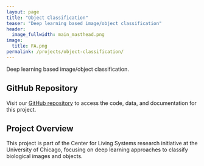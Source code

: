 ```yaml
---
layout: page
title: "Object Classification"
teaser: "Deep learning based image/object classification"
header:
  image_fullwidth: main_masthead.png
image:
  title: FA.png
permalink: /projects/object-classification/
---
```


Deep learning based image/object classification.

## GitHub Repository

Visit our [GitHub repository](https://github.com/Center-for-Living-Systems/object_classification) to access the code, data, and documentation for this project.

## Project Overview

This project is part of the Center for Living Systems research initiative at the University of Chicago, focusing on deep learning approaches to classify biological images and objects.
